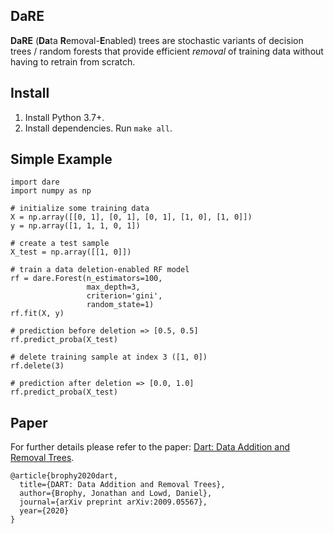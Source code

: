 <!--<p align="center">
  <img src=images/logo.png?raw=true" alt="logo"/>
</p>-->

DaRE
---

**DaRE** (**Da**ta **R**emoval-**E**nabled) trees are stochastic variants of decision trees / random forests that provide efficient _removal_ of training data without having to retrain from scratch.

Install
---
1. Install Python 3.7+.
1. Install dependencies. Run `make all`.

Simple Example
---
```
import dare
import numpy as np

# initialize some training data
X = np.array([[0, 1], [0, 1], [0, 1], [1, 0], [1, 0]])
y = np.array([1, 1, 1, 0, 1])

# create a test sample
X_test = np.array([[1, 0]])

# train a data deletion-enabled RF model
rf = dare.Forest(n_estimators=100,
                 max_depth=3,
                 criterion='gini',
                 random_state=1)
rf.fit(X, y)

# prediction before deletion => [0.5, 0.5]
rf.predict_proba(X_test)

# delete training sample at index 3 ([1, 0])
rf.delete(3)

# prediction after deletion => [0.0, 1.0]
rf.predict_proba(X_test)
```

Paper
---
For further details please refer to the paper: [Dart: Data Addition and Removal Trees](https://arxiv.org/abs/2009.05567).

```
@article{brophy2020dart,
  title={DART: Data Addition and Removal Trees},
  author={Brophy, Jonathan and Lowd, Daniel},
  journal={arXiv preprint arXiv:2009.05567},
  year={2020}
}
```